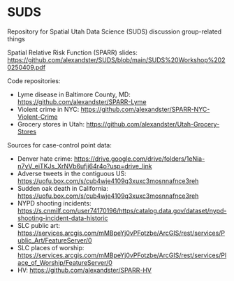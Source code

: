 # SUDS
Repository for Spatial Utah Data Science (SUDS) discussion group-related things

Spatial Relative Risk Function (SPARR) slides: https://github.com/alexandster/SUDS/blob/main/SUDS%20Workshop%2020250409.pdf

Code repositories:

* Lyme disease in Baltimore County, MD: https://github.com/alexandster/SPARR-Lyme
* Violent crime in NYC: https://github.com/alexandster/SPARR-NYC-Violent-Crime
* Grocery stores in Utah: https://github.com/alexandster/Utah-Grocery-Stores

Sources for case-control point data:

* Denver hate crime: https://drive.google.com/drive/folders/1eNia-n7yV_eiTKJs_XrNVb6ufji64r4o?usp=drive_link
* Adverse tweets in the contiguous US: https://uofu.box.com/s/cub4wje4109q3xuxc3mosnnafnce3reh
* Sudden oak death in California: https://uofu.box.com/s/cub4wje4109q3xuxc3mosnnafnce3reh
* NYPD shooting incidents: https://s.cnmilf.com/user74170196/https/catalog.data.gov/dataset/nypd-shooting-incident-data-historic
* SLC public art: https://services.arcgis.com/mMBpeYj0vPFotzbe/ArcGIS/rest/services/Public_Art/FeatureServer/0
* SLC places of worship: https://services.arcgis.com/mMBpeYj0vPFotzbe/ArcGIS/rest/services/Place_of_Worship/FeatureServer/0
* HV: https://github.com/alexandster/SPARR-HV
  


